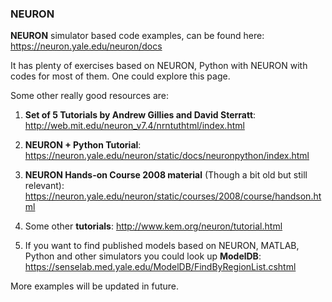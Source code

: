 ### NEURON

**NEURON** simulator based code examples, can be found here:
https://neuron.yale.edu/neuron/docs

It has plenty of exercises based on NEURON, Python with NEURON with codes for most of them. One could explore this page.

Some other really good resources are:

1. **Set of 5 Tutorials by Andrew Gillies and David Sterratt**: http://web.mit.edu/neuron_v7.4/nrntuthtml/index.html

2. **NEURON + Python Tutorial**: https://neuron.yale.edu/neuron/static/docs/neuronpython/index.html

3. **NEURON Hands-on Course 2008 material** (Though a bit old but still relevant): https://neuron.yale.edu/neuron/static/courses/2008/course/handson.html

4. Some other **tutorials**: http://www.kem.org/neuron/tutorial.html

5. If you want to find published models based on NEURON, MATLAB, Python and other simulators you could look up **ModelDB**: https://senselab.med.yale.edu/ModelDB/FindByRegionList.cshtml

More examples will be updated in future.

